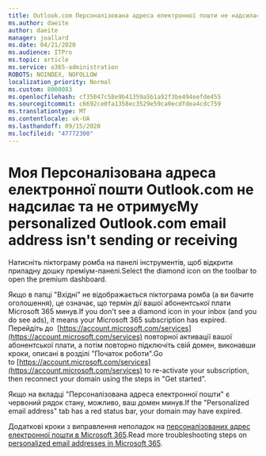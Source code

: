 ```yaml
---
title: Outlook.com Персоналізована адреса електронної пошти не надсилає та не отримує
ms.author: daeite
author: daeite
manager: joallard
ms.date: 04/21/2020
ms.audience: ITPro
ms.topic: article
ms.service: o365-administration
ROBOTS: NOINDEX, NOFOLLOW
localization_priority: Normal
ms.custom: 8000083
ms.openlocfilehash: cf35047c58e9b41359a5b1a92f3be494eefde455
ms.sourcegitcommit: c6692ce0fa1358ec3529e59ca0ecdfdea4cdc759
ms.translationtype: MT
ms.contentlocale: uk-UA
ms.lasthandoff: 09/15/2020
ms.locfileid: "47772300"
---
```

# <a name="my-personalized-outlookcom-email-address-isnt-sending-or-receiving"></a><span data-ttu-id="ee69f-102">Моя Персоналізована адреса електронної пошти Outlook.com не надсилає та не отримує</span><span class="sxs-lookup"><span data-stu-id="ee69f-102">My personalized Outlook.com email address isn't sending or receiving</span></span>

<span data-ttu-id="ee69f-103">Натисніть піктограму ромба на панелі інструментів, щоб відкрити приладну дошку преміум-панелі.</span><span class="sxs-lookup"><span data-stu-id="ee69f-103">Select the diamond icon on the toolbar to open the premium dashboard.</span></span>

<span data-ttu-id="ee69f-104">Якщо в папці "Вхідні" не відображається піктограма ромба (а ви бачите оголошення), це означає, що термін дії вашої абонентської плати Microsoft 365 минув.</span><span class="sxs-lookup"><span data-stu-id="ee69f-104">If you don't see a diamond icon in your inbox (and you do see ads), it means your Microsoft 365 subscription has expired.</span></span> <span data-ttu-id="ee69f-105">Перейдіть до  [https://account.microsoft.com/services](https://account.microsoft.com/services) повторної активації вашої абонентської плати, а потім повторно підключіть свій домен, виконавши кроки, описані в розділі "Початок роботи".</span><span class="sxs-lookup"><span data-stu-id="ee69f-105">Go to [https://account.microsoft.com/services](https://account.microsoft.com/services) to re-activate your subscription, then reconnect your domain using the steps in "Get started".</span></span>

<span data-ttu-id="ee69f-106">Якщо на вкладці "Персоналізована адреса електронної пошти" є червоний рядок стану, можливо, ваш домен минув.</span><span class="sxs-lookup"><span data-stu-id="ee69f-106">If the "Personalized email address" tab has a red status bar, your domain may have expired.</span></span>

<span data-ttu-id="ee69f-107">Додаткові кроки з виправлення неполадок на [персоналізованих адрес електронної пошти в Microsoft 365](https://support.office.com/article/75416a58-b225-4c02-8c07-8979403b427b?wt.mc_id=Office_Outlook_com_Alchemy).</span><span class="sxs-lookup"><span data-stu-id="ee69f-107">Read more troubleshooting steps on [personalized email addresses in Microsoft 365](https://support.office.com/article/75416a58-b225-4c02-8c07-8979403b427b?wt.mc_id=Office_Outlook_com_Alchemy).</span></span>